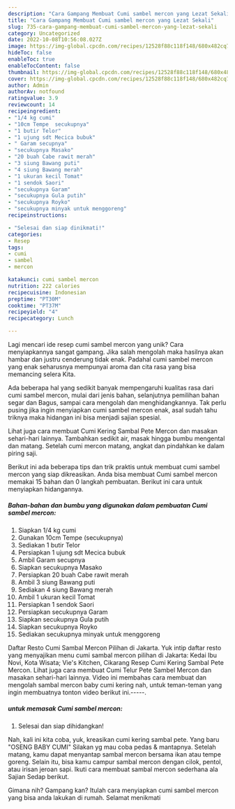 ```yaml
---
description: "Cara Gampang Membuat Cumi sambel mercon yang Lezat Sekali"
title: "Cara Gampang Membuat Cumi sambel mercon yang Lezat Sekali"
slug: 735-cara-gampang-membuat-cumi-sambel-mercon-yang-lezat-sekali
category: Uncategorized
date: 2022-10-08T10:56:08.027Z
image: https://img-global.cpcdn.com/recipes/12528f88c118f148/680x482cq70/cumi-sambel-mercon-foto-resep-utama.jpg
hideToc: false
enableToc: true
enableTocContent: false
thumbnail: https://img-global.cpcdn.com/recipes/12528f88c118f148/680x482cq70/cumi-sambel-mercon-foto-resep-utama.jpg
cover: https://img-global.cpcdn.com/recipes/12528f88c118f148/680x482cq70/cumi-sambel-mercon-foto-resep-utama.jpg
author: Admin
authorAv: notfound
ratingvalue: 3.9
reviewcount: 14
recipeingredient:
- "1/4 kg cumi"
- "10cm Tempe  secukupnya"
- "1 butir Telor"
- "1 ujung sdt Mecica bubuk"
- " Garam secupnya"
- "secukupnya Masako"
- "20 buah Cabe rawit merah"
- "3 siung Bawang puti"
- "4 siung Bawang merah"
- "1 ukuran kecil Tomat"
- "1 sendok Saori"
- "secukupnya Garam"
- "secukupnya Gula putih"
- "secukupnya Royko"
- "secukupnya minyak untuk menggoreng"
recipeinstructions:

- "Selesai dan siap dinikmati!"
categories:
- Resep
tags:
- cumi
- sambel
- mercon

katakunci: cumi sambel mercon 
nutrition: 222 calories
recipecuisine: Indonesian
preptime: "PT30M"
cooktime: "PT37M"
recipeyield: "4"
recipecategory: Lunch

---
```





Lagi mencari ide resep cumi sambel mercon yang unik? Cara menyiapkannya sangat gampang. Jika salah mengolah maka hasilnya akan hambar dan justru cenderung tidak enak. Padahal cumi sambel mercon yang enak seharusnya mempunyai aroma dan cita rasa yang bisa memancing selera Kita.





Ada beberapa hal yang sedikit banyak mempengaruhi kualitas rasa dari cumi sambel mercon, mulai dari jenis bahan, selanjutnya pemilihan bahan segar dan Bagus, sampai cara mengolah dan menghidangkannya. Tak perlu pusing jika ingin menyiapkan cumi sambel mercon enak,      asal sudah tahu triknya maka hidangan ini bisa menjadi sajian spesial.














Lihat juga cara membuat Cumi Kering Sambal Pete Mercon dan masakan sehari-hari lainnya. Tambahkan sedikit air, masak hingga bumbu mengental dan matang. Setelah cumi mercon matang, angkat dan pindahkan ke dalam piring saji.






Berikut ini ada beberapa tips dan trik praktis untuk membuat cumi sambel mercon yang siap dikreasikan. Anda bisa membuat Cumi sambel mercon memakai 15 bahan dan 0 langkah pembuatan. Berikut ini cara untuk menyiapkan hidangannya.

<!--inarticleads1-->

##### Bahan-bahan dan bumbu yang digunakan dalam pembuatan Cumi sambel mercon:

1. Siapkan 1/4 kg cumi
1. Gunakan 10cm Tempe  (secukupnya)
1. Sediakan 1 butir Telor
1. Persiapkan 1 ujung sdt Mecica bubuk
1. Ambil  Garam secupnya
1. Siapkan secukupnya Masako
1. Persiapkan 20 buah Cabe rawit merah
1. Ambil 3 siung Bawang puti
1. Sediakan 4 siung Bawang merah
1. Ambil 1 ukuran kecil Tomat
1. Persiapkan 1 sendok Saori
1. Persiapkan secukupnya Garam
1. Siapkan secukupnya Gula putih
1. Siapkan secukupnya Royko
1. Sediakan secukupnya minyak untuk menggoreng


Daftar Resto Cumi Sambal Mercon Pilihan di Jakarta. Yuk intip daftar resto yang menyajikan menu cumi sambal mercon pilihan di Jakarta: Kedai Ibu Novi, Kota Wisata; Vie&#39;s Kitchen, Cikarang Resep Cumi Kering Sambal Pete Mercon. Lihat juga cara membuat Cumi Telur Pete Sambel Mercon dan masakan sehari-hari lainnya. Video ini membahas cara membuat dan mengolah sambal mercon baby cumi kering nah, untuk teman-teman yang ingin membuatnya tonton video berikut ini.-----. 

<!--inarticleads2-->

#####  untuk memasak Cumi sambel mercon:


1. Selesai dan siap dihidangkan!

Nah, kali ini kita coba, yuk, kreasikan cumi kering sambal pete. Yang baru &#34;OSENG BABY CUMI&#34; Silakan yg mau coba pedas &amp; mantapnya. Setelah matang, kamu dapat menyantap sambal mercon bersama ikan atau tempe goreng. Selain itu, bisa kamu campur sambal mercon dengan cilok, pentol, atau irisan jeroan sapi. Ikuti cara membuat sambal mercon sederhana ala Sajian Sedap berikut. 

Gimana nih? Gampang kan? Itulah cara menyiapkan cumi sambel mercon yang bisa anda lakukan di rumah. Selamat menikmati
